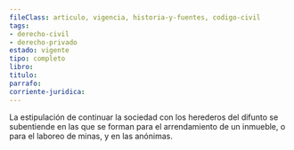 ```yaml
---
fileClass: articulo, vigencia, historia-y-fuentes, codigo-civil
tags:
- derecho-civil
- derecho-privado
estado: vigente
tipo: completo
libro:
titulo:
parrafo:
corriente-juridica:
---
```

La estipulación de continuar la sociedad con los herederos del difunto se subentiende en las que se forman para el arrendamiento de un inmueble, o para el laboreo de minas, y en las anónimas.